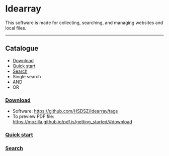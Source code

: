 # **Idearray**
This software is made for collecting, searching, and managing websites and local files.
****
## Catalogue
* [Download](#download)
* [Quick start](#quickstart)
* [Search](#search)
*   Single search
*   AND
*   OR
### [Download](#download)
* Software: https://github.com/HSDSZ/Idearray/tags
* To preview PDF file:  https://mozilla.github.io/pdf.js/getting_started/#download
### [Quick start](#quickstart)
### [Search](#search)
